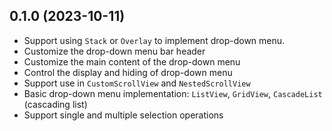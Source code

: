 ## 0.1.0 (2023-10-11)

* Support using `Stack` or `Overlay` to implement drop-down menu.
* Customize the drop-down menu bar header
* Customize the main content of the drop-down menu
* Control the display and hiding of drop-down menu
* Support use in `CustomScrollView` and `NestedScrollView`
* Basic drop-down menu implementation: `ListView`, `GridView`, `CascadeList` (cascading list)
* Support single and multiple selection operations